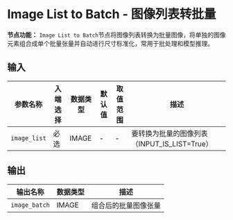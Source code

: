 # Image List to Batch - 图像列表转批量

**节点功能：** `Image List to Batch`节点将图像列表转换为批量图像，将单独的图像元素组合成单个批量张量并自动进行尺寸标准化，常用于批处理和模型推理。

## 输入

| 参数名称 | 入端选择 | 数据类型 | 默认值 | 取值范围 | 描述 |
| -------- | -------- | -------- | ------ | -------- | ---- |
| `image_list` | 必选 | IMAGE | - | - | 要转换为批量的图像列表（INPUT_IS_LIST=True） |

## 输出

| 输出名称 | 数据类型 | 描述 |
|---------|----------|------|
| `image_batch` | IMAGE | 组合后的批量图像张量 |